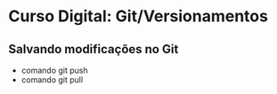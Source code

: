 # Curso Digital: Git/Versionamentos

## Salvando modificações no Git

* comando git push
* comando git pull
